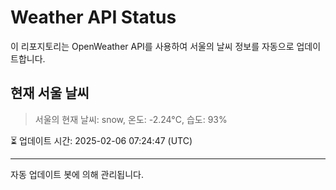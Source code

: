 
# Weather API Status

이 리포지토리는 OpenWeather API를 사용하여 서울의 날씨 정보를 자동으로 업데이트합니다.

## 현재 서울 날씨
> 서울의 현재 날씨: snow, 온도: -2.24°C, 습도: 93%

⏳ 업데이트 시간: 2025-02-06 07:24:47 (UTC)

---
자동 업데이트 봇에 의해 관리됩니다.
